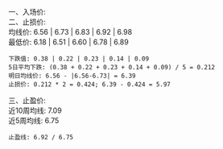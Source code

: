 一、入场价:       
二、止损价:      
    均线价: 6.56 | 6.73 | 6.83 | 6.92 | 6.98      
    最低价: 6.18 | 6.51 | 6.60 | 6.78 | 6.89      

    下跌值: 0.38 | 0.22 | 0.23 | 0.14 | 0.09      
    5日平均下跌: (0.38 + 0.22 + 0.23 + 0.14 + 0.09) / 5 = 0.212      
    明日均线价: 6.56 - |6.56-6.73| = 6.39      
    止损价: 0.212 * 2 = 0.424; 6.39 - 0.424 = 5.97      
    
三、止盈价:      
    近10周均线: 7.09      
    近5周均线: 6.75      

    止盈线: 6.92 / 6.75      